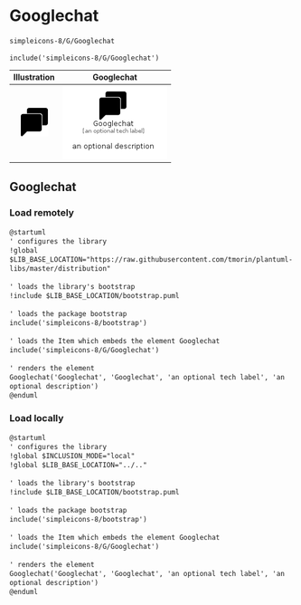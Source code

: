 # Googlechat


```text
simpleicons-8/G/Googlechat
```

```text
include('simpleicons-8/G/Googlechat')
```



| Illustration | Googlechat |
| :---: | :---: |
| ![illustration for Illustration](../../simpleicons-8/G/Googlechat.png) | ![illustration for Googlechat](../../simpleicons-8/G/Googlechat.Local.png) |




## Googlechat

### Load remotely
```plantuml
@startuml
' configures the library
!global $LIB_BASE_LOCATION="https://raw.githubusercontent.com/tmorin/plantuml-libs/master/distribution"

' loads the library's bootstrap
!include $LIB_BASE_LOCATION/bootstrap.puml

' loads the package bootstrap
include('simpleicons-8/bootstrap')

' loads the Item which embeds the element Googlechat
include('simpleicons-8/G/Googlechat')

' renders the element
Googlechat('Googlechat', 'Googlechat', 'an optional tech label', 'an optional description')
@enduml
```

### Load locally
```plantuml
@startuml
' configures the library
!global $INCLUSION_MODE="local"
!global $LIB_BASE_LOCATION="../.."

' loads the library's bootstrap
!include $LIB_BASE_LOCATION/bootstrap.puml

' loads the package bootstrap
include('simpleicons-8/bootstrap')

' loads the Item which embeds the element Googlechat
include('simpleicons-8/G/Googlechat')

' renders the element
Googlechat('Googlechat', 'Googlechat', 'an optional tech label', 'an optional description')
@enduml
```

